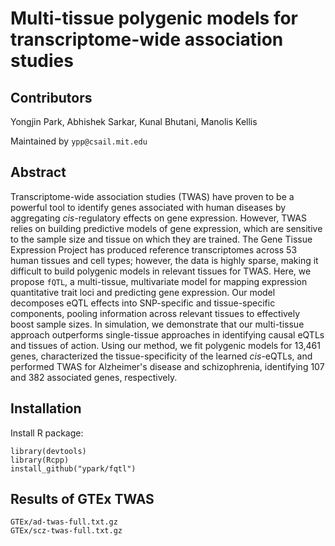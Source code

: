 # Multi-tissue polygenic models for transcriptome-wide association studies

## Contributors

Yongjin Park, Abhishek Sarkar, Kunal Bhutani, Manolis Kellis

Maintained by `ypp@csail.mit.edu`

## Abstract

Transcriptome-wide association studies (TWAS) have proven to be a
powerful tool to identify genes associated with human diseases by
aggregating _cis_-regulatory effects on gene expression. However, TWAS
relies on building predictive models of gene expression, which are
sensitive to the sample size and tissue on which they are trained. The
Gene Tissue Expression Project has produced reference transcriptomes
across 53 human tissues and cell types; however, the data is highly
sparse, making it difficult to build polygenic models in relevant
tissues for TWAS. Here, we propose `fQTL`, a multi-tissue, multivariate
model for mapping expression quantitative trait loci and predicting gene
expression. Our model decomposes eQTL effects into SNP-specific and
tissue-specific components, pooling information across relevant tissues
to effectively boost sample sizes. In simulation, we demonstrate that
our multi-tissue approach outperforms single-tissue approaches in
identifying causal eQTLs and tissues of action. Using our method, we fit
polygenic models for 13,461 genes, characterized the tissue-specificity
of the learned _cis_-eQTLs, and performed TWAS for Alzheimer's disease
and schizophrenia, identifying 107 and 382 associated genes,
respectively.

## Installation

Install R package:

```
library(devtools)
library(Rcpp)
install_github("ypark/fqtl")
```

## Results of GTEx TWAS

```
GTEx/ad-twas-full.txt.gz
GTEx/scz-twas-full.txt.gz
```

